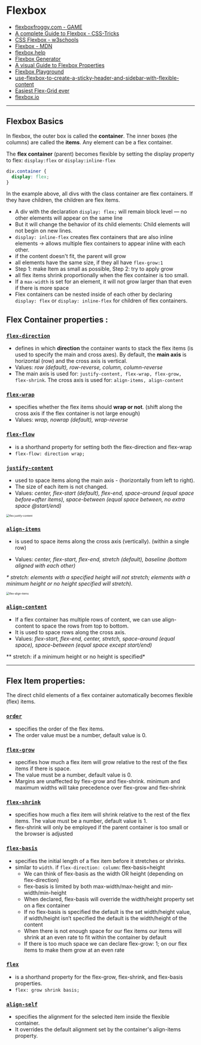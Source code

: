 
# Flexbox

- [flexboxfroggy.com - GAME](http://flexboxfroggy.com/#de)
- [A complete Guide to Flexbox - CSS-Tricks](https://css-tricks.com/snippets/css/a-guide-to-flexbox/)
- [CSS Flexbox - w3schools](https://www.w3schools.com/css/css3_flexbox.asp)
- [Flexbox - MDN](https://developer.mozilla.org/de/docs/Learn/CSS/CSS_layout/Flexbox)
- [flexbox.help](http://flexbox.help/)
- [Flexbox Generator](https://loading.io/flexbox/)
- [A visual Guide to Flexbox Properties](https://scotch.io/tutorials/a-visual-guide-to-css3-flexbox-properties)
- [Flexbox Playground](https://demos.scotch.io/visual-guide-to-css3-flexbox-flexbox-playground/demos/)
- [use-flexbox-to-create-a-sticky-header-and-sidebar-with-flexible-content](https://www.bitovi.com/blog/use-flexbox-to-create-a-sticky-header-and-sidebar-with-flexible-content)
- [Easiest Flex-Grid ever](https://www.taniarascia.com/easiest-flex-grid-ever/)
- [flexbox.io](https://www.flexbox.io/)

------

## Flexbox Basics

In flexbox, the outer box is called the **container**. The inner boxes (the columns) are called the **items**. Any element can be a flex container.

The **flex container** (parent) becomes flexible by setting the display property to flex: `display:flex` or `display:inline-flex`

```css
div.container {
  display: flex;
}
```

In the example above, all divs with the class container are flex containers. If they have children, the children are flex items.

- A div with the declaration `display: flex;` will remain block level — no other elements will appear on the same line
- But it will change the behavior of its child elements: Child elements will not begin on new lines.
- `display: inline-flex` creates flex containers that are also inline elements -> allows multiple flex containers to appear inline with each other.
- if the content doesn't fit, the parent will grow
- all elements have the same size, if they all have  `flex-grow:1`   
- Step 1: make Item as small as possible, Step 2: try to apply grow
- all flex items shrink proportionally when the flex container is too small.
- If a `max-width` is set for an element, it will not grow larger than that even if there is more space
- Flex containers can be nested inside of each other by declaring `display: flex` or `display: inline-flex` for children of flex containers.

## Flex Container properties :

### [`flex-direction`](https://www.w3schools.com/css/css3_flexbox_container.asp#flex-direction) 

- defines in which **direction** the container wants to stack the flex items (is used to specify the main and cross axes). By default, the **main axis** is horizontal (row) and the cross axis is vertical.
- Values: *row (default), row-reverse, column, column-reverse*
- The main axis is used for: `justify-content, flex-wrap, flex-grow, flex-shrink`. The cross axis is used for: `align-items, align-content`

### [`flex-wrap`](https://www.w3schools.com/css/css3_flexbox_container.asp#flex-wrap) 

- specifies whether the flex items should **wrap or not**. (shift along the cross axis if the flex container is not large enough)
- Values: *wrap, nowrap (default), wrap-reverse*

### [`flex-flow`](hhttps://www.w3schools.com/css/css3_flexbox_container.asp#flex-flow) 

- is a shorthand property for setting both the flex-direction and flex-wrap
- `flex-flow: direction wrap;`

### [`justify-content`](https://www.w3schools.com/css/css3_flexbox_container.asp#justify-content) 

- used to space items along the main axis - (horizontally from left to right). 
- The size of each item is not changed.
- Values: *center, flex-start (default), flex-end, space-around (equal space before+after items), space-between (equal space between, no extra space @start/end)*

<img src="./assets/flex justify-content.png" alt="flex justify-content" style="zoom:50%;" />

### [`align-items`](https://www.w3schools.com/css/css3_flexbox_container.asp#align-items) 

- is used to space items along the cross axis (vertically). (within a single row)

- Values: *center, flex-start, flex-end, stretch (default), baseline (bottom aligned with each other)*

*\* stretch: elements with a specified height will not stretch; elements with a minimum height or no height specified will stretch).*

<img src="./assets/flex-align-items.png" alt="flex-align-items" style="zoom: 50%;" />

### [`align-content`](https://www.w3schools.com/css/css3_flexbox_container.asp#align-content) 

- If a flex container has multiple rows of content, we can use align-content to space the rows from top to bottom. 
- It is used to space rows along the cross axis.
- Values: *flex-start, flex-end, center, stretch, space-around (equal space), space-between (equal space except start/end)*

** stretch: if a minimum height or no height is specified*

------

## Flex Item properties:

The direct child elements of a flex container automatically becomes flexible (flex) items.

### [`order`](https://www.w3schools.com/css/css3_flexbox_items.asp#order) 

- specifies the order of the flex items. 
- The order value must be a number, default value is 0.

### [`flex-grow`](https://www.w3schools.com/css/css3_flexbox_items.asp#flex-grow) 

- specifies how much a flex item will grow relative to the rest of the flex items if there is space. 
- The value must be a number, default value is 0. 
- Margins are unaffected by flex-grow and flex-shrink.
  minimum and maximum widths will take precedence over flex-grow and flex-shrink

### [`flex-shrink`](https://www.w3schools.com/css/css3_flexbox_items.asp#flex-shrink) 

- specifies how much a flex item will shrink relative to the rest of the flex items. The value must be a number, default value is 1.
- flex-shrink will only be employed if the parent container is too small or the browser is adjusted

### [`flex-basis`](https://www.w3schools.com/css/css3_flexbox_items.asp#flex-basis) 

- specifies the initial length of a flex item before it stretches or shrinks.
- similar to `width`. if `flex-direction: column`: flex-basis=height
  - We can think of flex-basis as the width OR height (depending on flex-direction)
  - flex-basis is limited by both max-width/max-height and min-width/min-height
  - When declared, flex-basis will override the width/height property set on a flex container
  - If no flex-basis is specified the default is the set width/height value, if width/height isn’t specified the default is the width/height of the content
  - When there is not enough space for our flex items our items will shrink at an even rate to fit within the container by default
  - If there is too much space we can declare flex-grow: 1; on our flex items to make them grow at an even rate

### [`flex`](https://www.w3schools.com/css/css3_flexbox_items.asp#flex) 

- is a shorthand property for the flex-grow, flex-shrink, and flex-basis properties.
- `flex: grow shrink basis;`

### [`align-self`](https://www.w3schools.com/css/css3_flexbox_items.asp#align-self) 

- specifies the alignment for the selected item inside the flexible container.
-  It overrides the default alignment set by the container's align-items property. 

